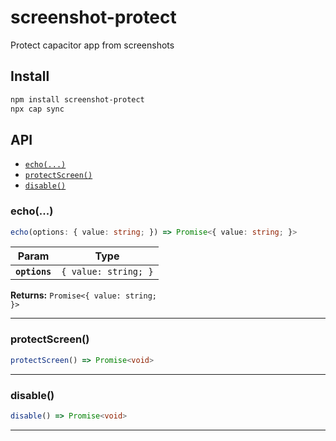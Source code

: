 # screenshot-protect

Protect capacitor app from screenshots

## Install

```bash
npm install screenshot-protect
npx cap sync
```

## API

<docgen-index>

* [`echo(...)`](#echo)
* [`protectScreen()`](#protectscreen)
* [`disable()`](#disable)

</docgen-index>

<docgen-api>
<!--Update the source file JSDoc comments and rerun docgen to update the docs below-->

### echo(...)

```typescript
echo(options: { value: string; }) => Promise<{ value: string; }>
```

| Param         | Type                            |
| ------------- | ------------------------------- |
| **`options`** | <code>{ value: string; }</code> |

**Returns:** <code>Promise&lt;{ value: string; }&gt;</code>

--------------------


### protectScreen()

```typescript
protectScreen() => Promise<void>
```

--------------------


### disable()

```typescript
disable() => Promise<void>
```

--------------------

</docgen-api>
